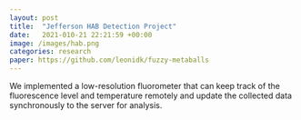 ```yaml
---
layout: post
title:  "Jefferson HAB Detection Project"
date:   2021-010-21 22:21:59 +00:00
image: /images/hab.png
categories: research
paper: https://github.com/leonidk/fuzzy-metaballs
---
```

We implemented a low-resolution fluorometer that can keep track of the fluorescence level and temperature remotely
and update the collected data synchronously to the server for analysis.